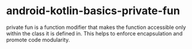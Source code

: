 # android-kotlin-basics-private-fun
private fun is a function modifier that makes the function accessible only within the class it is defined in. This helps to enforce encapsulation and promote code modularity.
